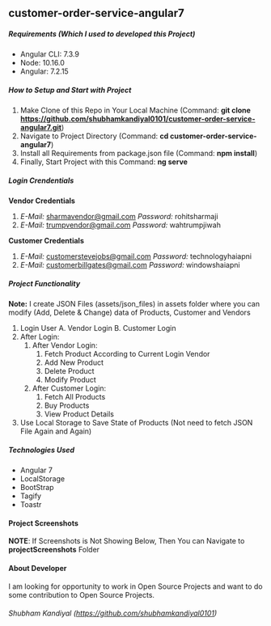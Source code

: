 ## customer-order-service-angular7

##### **Requirements (Which I used to developed this Project)**
* Angular CLI: 7.3.9
* Node: 10.16.0
* Angular: 7.2.15


##### **How to Setup and Start with Project**
1. Make Clone of this Repo in Your Local Machine (Command: __git clone https://github.com/shubhamkandiyal0101/customer-order-service-angular7.git__) 
2. Navigate to Project Directory (Command: __cd customer-order-service-angular7__)
3. Install all Requirements from package.json file (Command: __npm install__)
4. Finally, Start Project with this Command: __ng serve__ 

##### **Login Crendentials**
__Vendor Credentials__
1. *E-Mail:* sharmavendor@gmail.com *Password:* rohitsharmaji
2. *E-Mail:* trumpvendor@gmail.com *Password:* wahtrumpjiwah

__Customer Credentials__
1. *E-Mail:* customerstevejobs@gmail.com *Password:* technologyhaiapni
2. *E-Mail:* customerbillgates@gmail.com *Password:* windowshaiapni


##### **Project Functionality**

__Note:__ I create JSON Files (assets/json_files) in assets folder where you can modify (Add, Delete & Change) data of Products, Customer and Vendors

1. Login User
	A. Vendor Login
	B. Customer Login 
2. After Login:
	1. After Vendor Login:
		1. Fetch Product According to Current Login Vendor 
		2. Add New Product
		3. Delete Product
		4. Modify Product
	2. After Customer Login:
		1. Fetch All Products
		2. Buy Products
		3. View Product Details
3. Use Local Storage to Save State of Products (Not need to fetch JSON File Again and Again)

##### **Technologies Used**
* Angular 7
* LocalStorage
* BootStrap
* Tagify
* Toastr

#### **Project Screenshots**

__NOTE__: If Screenshots is Not Showing Below, Then You can Navigate to __projectScreenshots__ Folder 

#### **About Developer**

I am looking for opportunity to work in Open Source Projects and want to do some contribution to Open Source Projects. 


###### Shubham Kandiyal (https://github.com/shubhamkandiyal0101)
